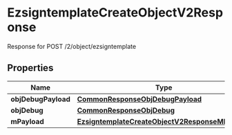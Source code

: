 

# EzsigntemplateCreateObjectV2Response

Response for POST /2/object/ezsigntemplate

## Properties

| Name | Type | Description | Notes |
|------------ | ------------- | ------------- | -------------|
|**objDebugPayload** | [**CommonResponseObjDebugPayload**](CommonResponseObjDebugPayload.md) |  |  |
|**objDebug** | [**CommonResponseObjDebug**](CommonResponseObjDebug.md) |  |  [optional] |
|**mPayload** | [**EzsigntemplateCreateObjectV2ResponseMPayload**](EzsigntemplateCreateObjectV2ResponseMPayload.md) |  |  |



